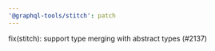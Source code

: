 ```yaml
---
'@graphql-tools/stitch': patch
---
```


fix(stitch): support type merging with abstract types (#2137)
